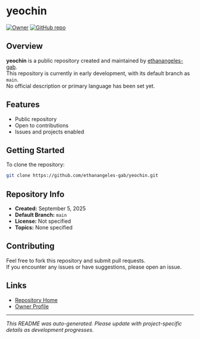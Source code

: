 # yeochin

[![Owner](https://img.shields.io/badge/owner-ethanangeles--gab-blue)](https://github.com/ethanangeles-gab)
[![GitHub repo](https://img.shields.io/badge/repo-yeochin-blue)](https://github.com/ethanangeles-gab/yeochin)

## Overview

**yeochin** is a public repository created and maintained by [ethanangeles-gab](https://github.com/ethanangeles-gab).  
This repository is currently in early development, with its default branch as `main`.  
No official description or primary language has been set yet.

## Features

- Public repository
- Open to contributions
- Issues and projects enabled

## Getting Started

To clone the repository:
```bash
git clone https://github.com/ethanangeles-gab/yeochin.git
```

## Repository Info

- **Created:** September 5, 2025
- **Default Branch:** `main`
- **License:** Not specified
- **Topics:** None specified

## Contributing

Feel free to fork this repository and submit pull requests.  
If you encounter any issues or have suggestions, please open an issue.

## Links

- [Repository Home](https://github.com/ethanangeles-gab/yeochin)
- [Owner Profile](https://github.com/ethanangeles-gab)

---

*This README was auto-generated. Please update with project-specific details as development progresses.*
